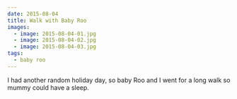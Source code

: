 ```yaml
---
date: 2015-08-04
title: Walk with Baby Roo
images:
  - image: 2015-08-04-01.jpg
  - image: 2015-08-04-02.jpg
  - image: 2015-08-04-03.jpg
tags:
  - baby roo
---
```

I had another random holiday day, so baby Roo and I went for a long walk so mummy could have a sleep. 